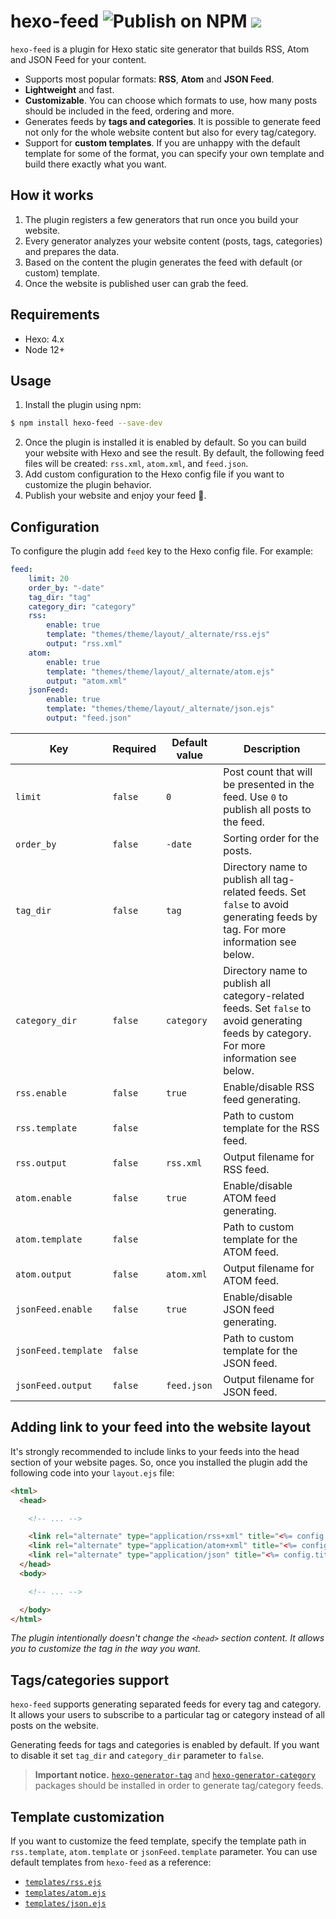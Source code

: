 # hexo-feed  ![Publish on NPM](https://github.com/sergeyzwezdin/hexo-feed/workflows/Publish%20on%20NPM/badge.svg?branch=master) ![](https://img.shields.io/npm/v/hexo-feed)
`hexo-feed` is a plugin for Hexo static site generator that builds RSS, Atom and JSON Feed for your content.

* Supports most popular formats: **RSS**, **Atom** and **JSON Feed**.
* **Lightweight** and fast.
* **Customizable**. You can choose which formats to use, how many posts should be included in the feed, ordering and more.
* Generates feeds by **tags and categories**. It is possible to generate feed not only for the whole website content but also for every tag/category.
* Support for **custom templates**. If you are unhappy with the default template for some of the format, you can specify your own template and build there exactly what you want.

## How it works

1. The plugin registers a few generators that run once you build your website.
2. Every generator analyzes your website content (posts, tags, categories) and prepares the data.
3. Based on the content the plugin generates the feed with default (or custom) template.
4. Once the website is published user can grab the feed.

## Requirements

- Hexo: 4.x
- Node 12+

## Usage

1. Install the plugin using npm:
```bash
$ npm install hexo-feed --save-dev
```
2. Once the plugin is installed it is enabled by default. So you can build your website with Hexo and see the result. By default, the following feed files will be created: `rss.xml`, `atom.xml`, and `feed.json`.
3. Add custom configuration to the Hexo config file if you want to customize the plugin behavior.
4. Publish your website and enjoy your feed 🎉.

## Configuration

To configure the plugin add `feed` key to the Hexo config file. For example:

```yaml
feed:
    limit: 20
    order_by: "-date"
    tag_dir: "tag"
    category_dir: "category"
    rss:
        enable: true
        template: "themes/theme/layout/_alternate/rss.ejs"
        output: "rss.xml"
    atom:
        enable: true
        template: "themes/theme/layout/_alternate/atom.ejs"
        output: "atom.xml"
    jsonFeed:
        enable: true
        template: "themes/theme/layout/_alternate/json.ejs"
        output: "feed.json"
```

| Key | Required | Default value | Description |
| --- | --- | --- | --- |
| `limit` | `false` | `0` | Post count that will be presented in the feed. Use `0` to publish all posts to the feed. |
| `order_by` | `false` | `-date` | Sorting order for the posts. |
| `tag_dir` | `false` | `tag` | Directory name to publish all tag-related feeds. Set `false` to avoid generating feeds by tag. For more information see below. |
| `category_dir` | `false` | `category` | Directory name to publish all category-related feeds. Set `false` to avoid generating feeds by category. For more information see below. |
| `rss.enable` | `false` | `true` | Enable/disable RSS feed generating. |
| `rss.template` | `false` | | Path to custom template for the RSS feed. |
| `rss.output` | `false` | `rss.xml` | Output filename for RSS feed. |
| `atom.enable` | `false` | `true` | Enable/disable ATOM feed generating. |
| `atom.template` | `false` | | Path to custom template for the ATOM feed. |
| `atom.output` | `false` | `atom.xml` | Output filename for ATOM feed. |
| `jsonFeed.enable` | `false` | `true` | Enable/disable JSON feed generating. |
| `jsonFeed.template` | `false` | | Path to custom template for the JSON feed. |
| `jsonFeed.output` | `false` | `feed.json` | Output filename for JSON feed. |

## Adding link to your feed into the website layout

It's strongly recommended to include links to your feeds into the head section of your website pages. So, once you installed the plugin add the following code into your `layout.ejs` file:

```html
<html>
  <head>

    <!-- ... -->

    <link rel="alternate" type="application/rss+xml" title="<%= config.title %>" href="<%= full_url_for(`/rss.xml}`) %>" />
    <link rel="alternate" type="application/atom+xml" title="<%= config.title %>" href="<%= full_url_for(`/atom.xml`) %>" />
    <link rel="alternate" type="application/json" title="<%= config.title %>" href="<%= full_url_for(`/feed.json`) %>" />
  </head>
  <body>

    <!-- ... -->

  </body>
</html>
```

*The plugin intentionally doesn't change the `<head>` section content. It allows you to customize the tag in the way you want.*

## Tags/categories support

`hexo-feed` supports generating separated feeds for every tag and category. It allows your users to subscribe to a particular tag or category instead of all posts on the website.

Generating feeds for tags and categories is enabled by default. If you want to disable it set `tag_dir` and `category_dir` parameter to `false`.

> **Important notice.** [`hexo-generator-tag`](https://www.npmjs.com/package/hexo-generator-tag) and [`hexo-generator-category`](https://www.npmjs.com/package/hexo-generator-category) packages should be installed in order to generate tag/category feeds.

## Template customization

If you want to customize the feed template, specify the template path in `rss.template`, `atom.template` or `jsonFeed.template` parameter. You can use default templates from `hexo-feed` as a reference:

* [`templates/rss.ejs`](https://github.com/sergeyzwezdin/hexo-feed/blob/master/lib/templates/rss.ejs)
* [`templates/atom.ejs`](https://github.com/sergeyzwezdin/hexo-feed/blob/master/lib/templates/atom.ejs)
* [`templates/json.ejs`](https://github.com/sergeyzwezdin/hexo-feed/blob/master/lib/templates/json.ejs)

